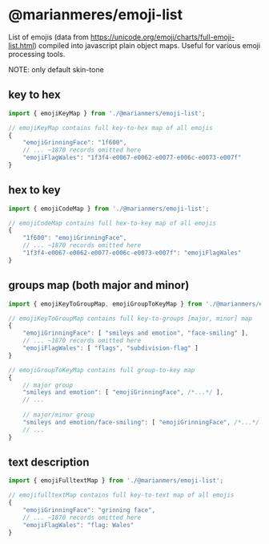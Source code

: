 # @marianmeres/emoji-list

List of emojis (data from https://unicode.org/emoji/charts/full-emoji-list.html)
compiled into javascript plain object maps. Useful for various emoji processing tools.

NOTE: only default skin-tone

## key to hex
```javascript
import { emojiKeyMap } from './@marianmers/emoji-list';

// emojiKeyMap contains full key-to-hex map of all emojis
{
    "emojiGrinningFace": "1f600",
    // ... ~1870 records omitted here
    "emojiFlagWales": "1f3f4-e0067-e0062-e0077-e006c-e0073-e007f"
}
```

## hex to key
```javascript
import { emojiCodeMap } from './@marianmers/emoji-list';

// emojiCodeMap contains full hex-to-key map of all emojis
{
    "1f600": "emojiGrinningFace",
    // ... ~1870 records omitted here
    "1f3f4-e0067-e0062-e0077-e006c-e0073-e007f": "emojiFlagWales"
}
```

## groups map (both major and minor)
```javascript
import { emojiKeyToGroupMap, emojiGroupToKeyMap } from './@marianmers/emoji-list';

// emojiKeyToGroupMap contains full key-to-groups [major, minor] map
{
    "emojiGrinningFace": [ "smileys and emotion", "face-smiling" ],
    // ... ~1870 records omitted here
    "emojiFlagWales": [ "flags", "subdivision-flag" ]
}

// emojiGroupToKeyMap contains full group-to-key map
{
    // major group
    "smileys and emotion": [ "emojiGrinningFace", /*...*/ ],
    // ...
	
    // major/minor group
    "smileys and emotion/face-smiling": [ "emojiGrinningFace", /*...*/ ],
    // ...
}
```

## text description
```javascript
import { emojiFulltextMap } from './@marianmers/emoji-list';

// emojifulltextMap contains full key-to-text map of all emojis
{
    "emojiGrinningFace": "grinning face",
    // ... ~1870 records omitted here
    "emojiFlagWales": "flag: Wales"
}
```
